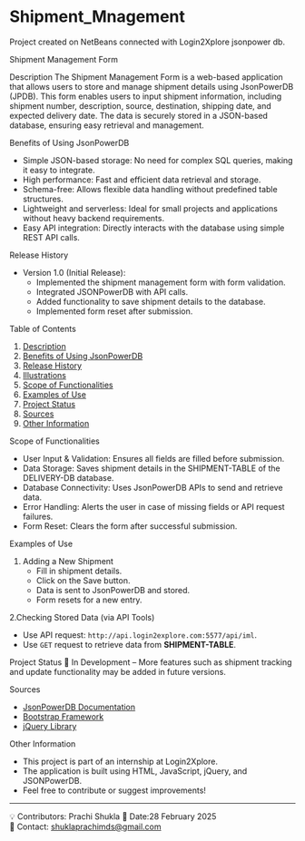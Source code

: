 # Shipment_Mnagement
Project created on NetBeans connected with Login2Xplore jsonpower db.

Shipment Management Form

 Description
The Shipment Management Form is a web-based application that allows users to store and manage shipment details using JsonPowerDB (JPDB). This form enables users to input shipment information, including shipment number, description, source, destination, shipping date, and expected delivery date. The data is securely stored in a JSON-based database, ensuring easy retrieval and management.

 Benefits of Using JsonPowerDB
- Simple JSON-based storage: No need for complex SQL queries, making it easy to integrate.
- High performance: Fast and efficient data retrieval and storage.
- Schema-free: Allows flexible data handling without predefined table structures.
- Lightweight and serverless: Ideal for small projects and applications without heavy backend requirements.
- Easy API integration: Directly interacts with the database using simple REST API calls.

 Release History
- Version 1.0 (Initial Release):
  - Implemented the shipment management form with form validation.
  - Integrated JSONPowerDB with API calls.
  - Added functionality to save shipment details to the database.
  - Implemented form reset after submission.

Table of Contents
1. [Description](#description)
2. [Benefits of Using JsonPowerDB](#benefits-of-using-jsonpowerdb)
3. [Release History](#release-history)
4. [Illustrations](#illustrations)
5. [Scope of Functionalities](#scope-of-functionalities)
6. [Examples of Use](#examples-of-use)
7. [Project Status](#project-status)
8. [Sources](#sources)
9. [Other Information](#other-information)


 Scope of Functionalities
- User Input & Validation: Ensures all fields are filled before submission.
- Data Storage: Saves shipment details in the SHIPMENT-TABLE of the DELIVERY-DB database.
- Database Connectivity: Uses JsonPowerDB APIs to send and retrieve data.
- Error Handling: Alerts the user in case of missing fields or API request failures.
- Form Reset: Clears the form after successful submission.

Examples of Use
1. Adding a New Shipment
   - Fill in shipment details.
   - Click on the Save button.
   - Data is sent to JsonPowerDB and stored.
   - Form resets for a new entry.

2.Checking Stored Data (via API Tools)
   - Use API request: `http://api.login2explore.com:5577/api/iml`.
   - Use `GET` request to retrieve data from **SHIPMENT-TABLE**.

 Project Status
🚀 In Development – More features such as shipment tracking and update functionality may be added in future versions.

 Sources
- [JsonPowerDB Documentation](http://login2explore.com/jpdb/docs.html)
- [Bootstrap Framework](https://getbootstrap.com/)
- [jQuery Library](https://jquery.com/)

 Other Information
- This project is part of an internship at Login2Xplore.
- The application is built using HTML, JavaScript, jQuery, and JSONPowerDB.
- Feel free to contribute or suggest improvements!



---

💡 Contributors: Prachi Shukla
📅 Date:28 February 2025  
📩 Contact: shuklaprachimds@gmail.com


